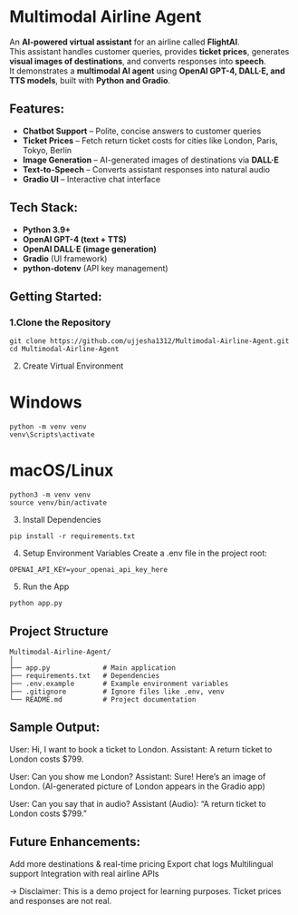 # Multimodal Airline Agent  
An **AI-powered virtual assistant** for an airline called **FlightAI**.  
This assistant handles customer queries, provides **ticket prices**, generates **visual images of destinations**, and converts responses into **speech**.  
It demonstrates a **multimodal AI agent** using **OpenAI GPT-4, DALL·E, and TTS models**, built with **Python and Gradio**.  
## Features:  
- **Chatbot Support** – Polite, concise answers to customer queries  
- **Ticket Prices** – Fetch return ticket costs for cities like London, Paris, Tokyo, Berlin  
- **Image Generation** – AI-generated images of destinations via **DALL·E**  
- **Text-to-Speech** – Converts assistant responses into natural audio  
- **Gradio UI** – Interactive chat interface  

## Tech Stack:  
- **Python 3.9+**  
- **OpenAI GPT-4 (text + TTS)**  
- **OpenAI DALL·E (image generation)**  
- **Gradio** (UI framework)  
- **python-dotenv** (API key management)  

## Getting Started:

### 1.Clone the Repository  
```
git clone https://github.com/ujjesha1312/Multimodal-Airline-Agent.git
cd Multimodal-Airline-Agent
```
2. Create Virtual Environment
# Windows
```
python -m venv venv
venv\Scripts\activate
```
# macOS/Linux
```
python3 -m venv venv
source venv/bin/activate
```
3. Install Dependencies
```
pip install -r requirements.txt
```
4. Setup Environment Variables
Create a .env file in the project root:
```
OPENAI_API_KEY=your_openai_api_key_here
```
5. Run the App
```
python app.py
```
## Project Structure
```
Multimodal-Airline-Agent/
│
├── app.py             # Main application
├── requirements.txt   # Dependencies
├── .env.example       # Example environment variables
├── .gitignore         # Ignore files like .env, venv
└── README.md          # Project documentation
```
## Sample Output:
User: Hi, I want to book a ticket to London.
Assistant: A return ticket to London costs $799.

User: Can you show me London?
Assistant: Sure! Here’s an image of London.
(AI-generated picture of London appears in the Gradio app)

User: Can you say that in audio?
Assistant (Audio): “A return ticket to London costs $799.”

## Future Enhancements:
Add more destinations & real-time pricing
Export chat logs
Multilingual support
Integration with real airline APIs

-> Disclaimer:
This is a demo project for learning purposes.
Ticket prices and responses are not real.

